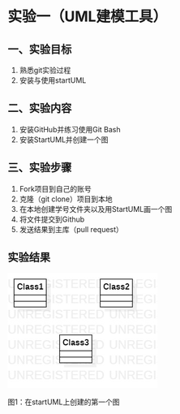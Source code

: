 # 实验一（UML建模工具）

## 一、实验目标

1. 熟悉git实验过程
2. 安装与使用startUML

## 二、实验内容

1. 安装GitHub并练习使用Git Bash
2. 安装StartUML并创建一个图

## 三、实验步骤

1. Fork项目到自己的账号
2. 克隆（git clone）项目到本地
3. 在本地创建学号文件夹以及用StartUML画一个图
4. 将文件提交到Github
5. 发送结果到主库（pull request）

## 实验结果

![第一张UML图](./model1.jpg)

图1：在startUML上创建的第一个图
